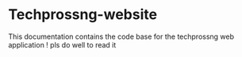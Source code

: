 # Techprossng-website
This documentation contains the code base for the techprossng web application ! pls do well to read it

